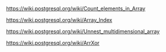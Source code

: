 https://wiki.postgresql.org/wiki/Count_elements_in_Array

https://wiki.postgresql.org/wiki/Array_Index

https://wiki.postgresql.org/wiki/Unnest_multidimensional_array

https://wiki.postgresql.org/wiki/ArrXor
